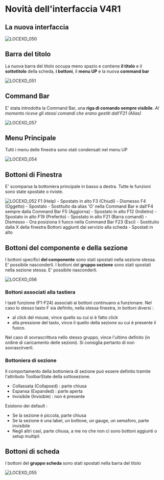 # Novità dell'interfaccia V4R1


## La nuova interfaccia

![LOCEXD_050](http://doc.smeup.com/immagini/MBDOC_OPE-LOCEXD_20/LOCEXD_050.png)

## Barra del titolo

La nuova barra del titolo occupa meno spazio e contiene **il titolo** e il **sottotitolo** della scheda, **i bottoni**, il **menu UP** e la nuova **command bar**

![LOCEXD_051](http://doc.smeup.com/immagini/MBDOC_OPE-LOCEXD_20/LOCEXD_051.png)
## Command Bar

E' stata introdotta la Command Bar, una **riga di comando sempre visibile**.
_Al momento riceve gli stessi comandi che erano gestiti dall'F21 (Alias)_

![LOCEXD_057](http://doc.smeup.com/immagini/MBDOC_OPE-LOCEXD_20/LOCEXD_057.png)



## Menu Principale

Tutti i menu delle finestra sono stati condensati nel menu UP

![LOCEXD_054](http://doc.smeup.com/immagini/MBDOC_OPE-LOCEXD_20/LOCEXD_054.png)

## Bottoni di Finestra

E' scomparsa la bottoniera principale in basso a destra. Tutte le funzioni sono state spostate o riviste.

![LOCEXD_052](http://doc.smeup.com/immagini/MBDOC_OPE-LOCEXD_20/LOCEXD_052.png)
F1  (Help)                  - Spostato in alto
F3  (Chiudi)               - Dismesso
F4  (Oggetto)            - Spostato - Sostituito da alias 'O' nella Command Bar e dall'F4 sempre dalla Command Bar
F5  (Aggiorna)           - Spostato in alto
F12 (Indietro)            - Spostato in alto
F19 (Preferito)          - Spostato in alto
F21 (Barra comandi) - Dismesso - Ora posiziona il fuoco nella Command Bar
F23 (Esci)                 - Sostituito dalla X della finestra
Bottoni aggiunti dai servizio alla scheda - Spostati in alto




## Bottoni del componente e della sezione

I bottoni specifici **del componente** sono stati spostati nella sezione stessa. E' possibile nasconderli.
I bottoni del **gruppo sezione** sono stati spostati nella sezione stessa. E' possibile nasconderli.

![LOCEXD_056](http://doc.smeup.com/immagini/MBDOC_OPE-LOCEXD_20/LOCEXD_056.png)
### Bottoni associati alla tastiera

I tasti funzione (F1-F24) associati ai bottoni continuano a funzionare.
Nel caso lo stesso tasto F sia definito, nella stessa finestra, in bottoni diversi : 
- al click del mouse, vince quello su cui si è fatto click
- alla pressione del tasto, vince il quello della sezione su cui è presente il fuoco.

Nel caso di sovrascrittura nello stesso gruppo, vince l'ultimo definito (in ordine di caricamento delle sezioni). Si consiglia pertanto di non sovrascirverli.

### Bottoniera di sezione
Il comportamento della bottoniera di sezione può essere definito tramite l'attributo ToolbarState della sottosezione.
- Collassata (Collapsed) :  parte chiusa
- Espansa (Expanded) :  parte aperta
- Invisibile (Invisible) :  non è presente

Esistono dei default : 
- Se la sezione è piccola, parte chiusa
- Se la sezione è una label, un bottone, un gauge, un semaforo, parte invisibile
- Negli altri casi, parte chiusa, a me no che non ci sono bottoni aggiunti o setup multipli


## Bottoni di scheda

I bottoni del **gruppo scheda** sono stati spostati nella barra del titolo

![LOCEXD_055](http://doc.smeup.com/immagini/MBDOC_OPE-LOCEXD_20/LOCEXD_055.png)